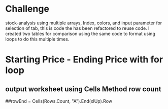 # Challenge
stock-analysis using multiple arrays, Index, colors, and input parameter for selection of tab, this is code the has been refactored to reuse code. I created two tables for comparison using the same code to format using loops to do this multiple times. 


# Starting Price - Ending Price with for loop 
output worksheet
using Cells Method
row count 
---
##rowEnd = Cells(Rows.Count, "A").End(xlUp).Row
